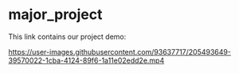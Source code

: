 # major_project

This link contains our project demo:

https://user-images.githubusercontent.com/93637717/205493649-39570022-1cba-4124-89f6-1a11e02edd2e.mp4

